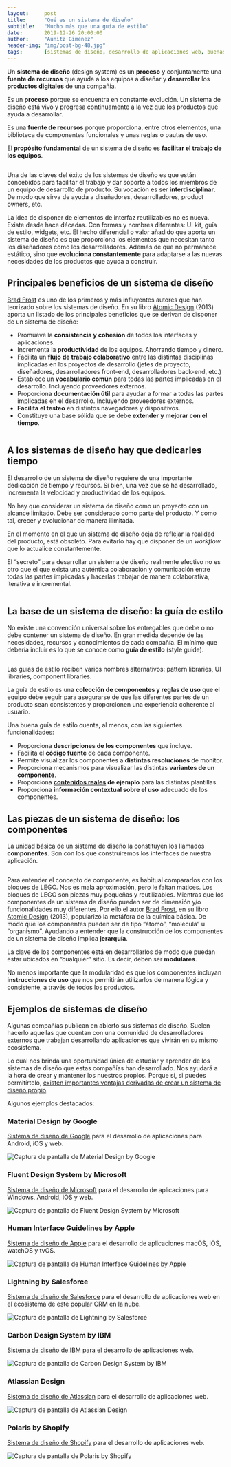 ```yaml
---
layout:     post
title:      "Qué es un sistema de diseño"
subtitle:   "Mucho más que una guía de estilo"
date:       2019-12-26 20:00:00
author:     "Aunitz Giménez"
header-img: "img/post-bg-48.jpg"
tags:       [sistemas de diseño, desarrollo de aplicaciones web, buenas prácticas de diseño]
---
```


<p>Un <strong>sistema de diseño</strong> (design system) es un <strong>proceso</strong> y conjuntamente una <strong>fuente de recursos</strong> que ayuda a los equipos a diseñar y <strong>desarrollar</strong> los <strong>productos digitales</strong> de una compañía.</p>

<p>Es un <strong>proceso</strong> porque se encuentra en constante evolución. Un sistema de diseño está vivo y progresa continuamente a la vez que los productos que ayuda a desarrollar.</p>

<p>Es una <strong>fuente de recursos</strong> porque proporciona, entre otros elementos, una biblioteca de componentes funcionales y unas reglas o pautas de uso.</p>

<p>El <strong>propósito fundamental</strong> de un sistema de diseño es <strong>facilitar el trabajo de los equipos</strong>.</p>

<p><img src="{{ site.baseurl }}/img/design-system-01.jpg" alt=""></p>

<p>Una de las claves del éxito de los sistemas de diseño es que están concebidos para facilitar el trabajo y dar soporte a todos los miembros de un equipo de desarrollo de producto. Su vocación es ser <strong>interdisciplinar</strong>. De modo que sirva de ayuda a diseñadores, desarrolladores, product owners, etc.</p>

<p>La idea de disponer de elementos de interfaz reutilizables no es nueva. Existe desde hace décadas. Con formas y nombres diferentes: UI kit, guía de estilo, widgets, etc. El hecho diferencial o valor añadido que aporta un sistema de diseño es que proporciona los elementos que necesitan tanto los diseñadores como los desarrolladores. Además de que no permanece estático, sino que <strong>evoluciona constantemente</strong> para adaptarse a las nuevas necesidades de los productos que ayuda a construir.</p>

<h2>Principales beneficios de un sistema de diseño</h2>

<p><a href="https://bradfrost.com/" target="_blank" rel="noopener">Brad Frost</a> es uno de los primeros y más influyentes autores que han teorizado sobre los sistemas de diseño. En su libro <a href="http://atomicdesign.bradfrost.com/table-of-contents/" target="_blank" rel="noopener">Atomic Design</a> (2013) aporta un listado de los principales beneficios que se derivan de disponer de un sistema de diseño:</p>

<ul>
    <li>Promueve la <strong>consistencia y cohesión</strong> de todos los interfaces y aplicaciones.</li>
    <li>Incrementa la <strong>productividad</strong> de los equipos. Ahorrando tiempo y dinero.</li>
    <li>Facilita un <strong>flujo de trabajo colaborativo</strong> entre las distintas disciplinas implicadas en los proyectos de desarrollo (jefes de proyecto, diseñadores, desarrolladores front-end, desarrolladores back-end, etc.)</li>
    <li>Establece un <strong>vocabulario común</strong> para todas las partes implicadas en el desarrollo. Incluyendo proveedores externos.</li>
    <li>Proporciona <strong>documentación útil</strong> para ayudar a formar a todas las partes implicadas en el desarrollo. Incluyendo proveedores externos.</li>
    <li><strong>Facilita el testeo</strong> en distintos navegadores y dispositivos.</li>
    <li>Constituye una base sólida que se debe <strong>extender y mejorar con el tiempo</strong>.</li>
</ul>

<p><img src="{{ site.baseurl }}/img/design-system-02.jpg" alt=""></p>

<h2>A los sistemas de diseño hay que dedicarles tiempo</h2>

<p>El desarrollo de un sistema de diseño requiere de una importante dedicación de tiempo y recursos. Si bien, una vez que se ha desarrollado, incrementa la velocidad y productividad de los equipos.</p>

<p>No hay que considerar un sistema de diseño como un proyecto con un alcance limitado. Debe ser considerado como parte del producto. Y como tal, crecer y evolucionar de manera ilimitada.</p>

<p>En el momento en el que un sistema de diseño deja de reflejar la realidad del producto, está obsoleto. Para evitarlo hay que disponer de un <em>workflow</em> que lo actualice constantemente.</p>

<p>El “secreto” para desarrollar un sistema de diseño realmente efectivo no es otro que el que exista una auténtica colaboración y comunicación entre todas las partes implicadas y hacerlas trabajar de manera colaborativa, iterativa e incremental.</p>

<p><img src="{{ site.baseurl }}/img/design-system-03.png" alt="" class="center-block"></p>

<h2>La base de un sistema de diseño: la guía de estilo</h2>

<p>No existe una convención universal sobre los entregables que debe o no debe contener un sistema de diseño. En gran medida depende de las necesidades, recursos y conocimientos de cada compañía. El mínimo que debería incluir es lo que se conoce como <strong>guía de estilo</strong> (style guide).</p>

<p><img src="{{ site.baseurl }}/img/design-system-04.png" alt=""></p>

<p>Las guías de estilo reciben varios nombres alternativos: pattern libraries, UI libraries, component libraries.</p>

<p>La guía de estilo es una <strong>colección de componentes y reglas de uso</strong> que el equipo debe seguir para asegurarse de que las diferentes partes de un producto sean consistentes y proporcionen una experiencia coherente al usuario.</p>

<p>Una buena guía de estilo cuenta, al menos, con las siguientes funcionalidades:</p>

<ul>
    <li>Proporciona <strong>descripciones de los componentes</strong> que incluye.</li>
    <li>Facilita el <strong>código fuente</strong> de cada componente.</li>
    <li>Permite visualizar los componentes a <strong>distintas resoluciones</strong> de monitor.</li>
    <li>Proporciona mecanismos para visualizar las distintas <strong>variantes de un componente</strong>.</li>
    <li>Proporciona <strong><a href="{{ site.baseurl }}{% post_url 2019-11-02-tip-15-contenido-precede-diseno %}">contenidos reales</a> de ejemplo</strong> para las distintas plantillas.</li>
    <li>Proporciona <strong>información contextual sobre el uso</strong> adecuado de los componentes.</li>
</ul>

<h2>Las piezas de un sistema de diseño: los componentes</h2>

<p>La unidad básica de un sistema de diseño la constituyen los llamados <strong>componentes</strong>. Son con los que construiremos los interfaces de nuestra aplicación.</p>

<p><img src="{{ site.baseurl }}/img/design-system-05.jpg" alt=""></p>

<p>Para entender el concepto de componente, es habitual compararlos con los bloques de LEGO. Nos es mala aproximación, pero le faltan matices. Los bloques de LEGO son piezas muy pequeñas y reutilizables. Mientras que los componentes de un sistema de diseño pueden ser de dimensión y/o funcionalidades muy diferentes. Por ello el autor <a href="https://bradfrost.com/" target="_blank" rel="noopener">Brad Frost</a>, en su libro <a href="http://atomicdesign.bradfrost.com/table-of-contents/" target="_blank" rel="noopener">Atomic Design</a> (2013), popularizó la metáfora de la química básica. De modo que los componentes pueden ser de tipo “átomo”, “molécula” u “organismo”. Ayudando a entender que la construcción de los componentes de un sistema de diseño implica <strong>jerarquía</strong>.</p>

<p>La clave de los componentes está en desarrollarlos de modo que puedan estar ubicados en “cualquier” sitio. Es decir, deben ser <strong>modulares</strong>.</p>

<p>No menos importante que la modularidad es que los componentes incluyan <strong>instrucciones de uso</strong> que nos permitirán utilizarlos de manera lógica y consistente, a través de todos los productos.</p>

<h2>Ejemplos de sistemas de diseño</h2>

<p>Algunas compañías publican en abierto sus sistemas de diseño. Suelen hacerlo aquellas que cuentan con una comunidad de desarrolladores externos que trabajan desarrollando aplicaciones que vivirán en su mismo ecosistema.</p>

<p>Lo cual nos brinda una oportunidad única de estudiar y aprender de los sistemas de diseño que estas compañías han desarrollado. Nos ayudará a la hora de crear y mantener los nuestros propios. Porque sí, si puedes permitírtelo, <a href="{{ site.baseurl }}{% post_url 2019-02-07-ventajas-diseno-interfaz-personalizado %}">existen importantes ventajas derivadas de crear un sistema de diseño propio</a>.</p>

<p>Algunos ejemplos destacados:</p>

<h3>Material Design by Google</h3>

<p><a href="https://material.io/" target="_blank" rel="noopener">Sistema de diseño de Google</a> para el desarrollo de aplicaciones para Android, iOS y web.</p>

<p><img src="{{ site.baseurl }}/img/design-system-google.png" alt="Captura de pantalla de Material Design by Google"></p>

<h3>Fluent Design System by Microsoft</h3>

<p><a href="https://www.microsoft.com/design/fluent/" target="_blank" rel="noopener">Sistema de diseño de Microsoft</a> para el desarrollo de aplicaciones para Windows, Android, iOS y web.</p>

<p><img src="{{ site.baseurl }}/img/design-system-microsoft.png" alt="Captura de pantalla de Fluent Design System by Microsoft"></p>

<h3>Human Interface Guidelines by Apple</h3>

<p><a href="https://developer.apple.com/design/" target="_blank" rel="noopener">Sistema de diseño de Apple</a> para el desarrollo de aplicaciones macOS, iOS, watchOS y tvOS.</p>

<p><img src="{{ site.baseurl }}/img/design-system-apple.png" alt="Captura de pantalla de Human Interface Guidelines by Apple"></p>

<h3>Lightning by Salesforce</h3>

<p><a href="https://www.lightningdesignsystem.com/" target="_blank" rel="noopener">Sistema de diseño de Salesforce</a> para el desarrollo de aplicaciones web en el ecosistema de este popular CRM en la nube.</p>

<p><img src="{{ site.baseurl }}/img/design-system-salesforce.png" alt="Captura de pantalla de Lightning by Salesforce"></p>

<h3>Carbon Design System by IBM</h3>

<p><a href="https://www.carbondesignsystem.com/" target="_blank" rel="noopener">Sistema de diseño de IBM</a> para el desarrollo de aplicaciones web.</p>

<p><img src="{{ site.baseurl }}/img/design-system-ibm.png" alt="Captura de pantalla de Carbon Design System by IBM"></p>

<h3>Atlassian Design</h3>

<p><a href="https://atlassian.design/" target="_blank" rel="noopener">Sistema de diseño de Atlassian</a> para el desarrollo de aplicaciones web.</p>

<p><img src="{{ site.baseurl }}/img/design-system-atlassian.png" alt="Captura de pantalla de Atlassian Design"></p>

<h3>Polaris by Shopify</h3>

<p><a href="https://polaris.shopify.com/" target="_blank" rel="noopener">Sistema de diseño de Shopify</a> para el desarrollo de aplicaciones web.</p>

<p><img src="{{ site.baseurl }}/img/design-system-shopify.png" alt="Captura de pantalla de Polaris by Shopify"></p>
